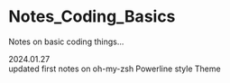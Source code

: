 # Notes_Coding_Basics
Notes on basic coding things...

2024.01.27 
<br>updated first notes on oh-my-zsh Powerline style Theme

